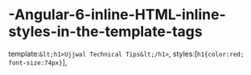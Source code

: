 # -Angular-6-inline-HTML-inline-styles-in-the-template-tags
template:`&lt;h1>Ujjwal Technical Tips&lt;/h1>`,   styles:[`h1{color:red; font-size:74px}`],
